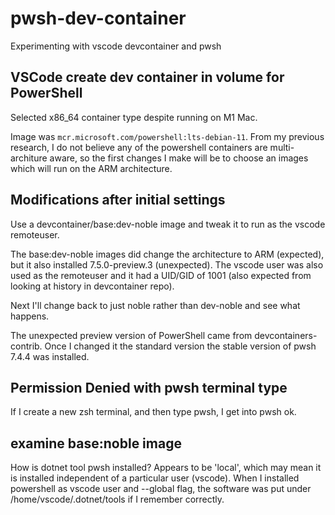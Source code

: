 # pwsh-dev-container
Experimenting with vscode devcontainer and pwsh

## VSCode create dev container in volume for PowerShell

Selected x86_64 container type despite running on M1 Mac.

Image was `mcr.microsoft.com/powershell:lts-debian-11`. From my previous research, I do not believe any of the powershell containers are multi-architure aware, so the first changes I make will be to choose an images which will run on the ARM architecture.

## Modifications after initial settings

Use a devcontainer/base:dev-noble image and tweak it to run as the vscode remoteuser.

The base:dev-noble images did change the architecture to ARM (expected), but it also installed  7.5.0-preview.3 (unexpected). The vscode user was also used as the remoteuser and it had a UID/GID of 1001 (also expected from looking at history in devcontainer repo).

Next I'll change back to just noble rather than dev-noble and see what happens.

The unexpected preview version of PowerShell came from devcontainers-contrib. Once I changed it the standard version the stable version of pwsh 7.4.4 was installed.

## Permission Denied with pwsh terminal type

If I create a new zsh terminal, and then type pwsh, I get into pwsh ok.

## examine base:noble image

How is dotnet tool pwsh installed? Appears to be 'local', which may mean it is installed independent of a particular user (vscode). When I installed powershell as vscode user and --global flag, the software was put under /home/vscode/.dotnet/tools if I remember correctly.

